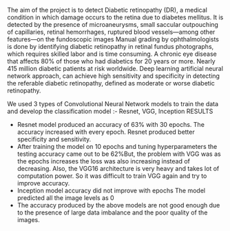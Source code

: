 The aim of the project is to detect Diabetic retinopathy (DR), a medical condition in which damage occurs to the retina due to diabetes mellitus.
It is detected by the presence of microaneurysms, small saccular outpouching of capillaries, retinal hemorrhages, ruptured blood vessels—among other features—on the fundoscopic images
Manual grading by ophthalmologists is done by  identifying diabetic retinopathy in retinal fundus photographs, which requires skilled labor and is time consuming. 
A chronic eye disease that affects 80% of those who had diabetics for 20 years or more.
Nearly 415 million diabetic patients at risk worldwide.
Deep learning artificial neural network approach, can achieve high sensitivity and specificity in detecting the referable diabetic retinopathy, defined as moderate or worse diabetic retinopathy. 

We used 3 types of Convolutional Neural Network models to train the data and develop the classification model :- Resnet, VGG, Inception 
RESULTS
* Resnet model produced an accuracy of 63% with 30 epochs. The accuracy increased with every epoch. Resnet produced better specificity and sensitivity.
* After training the model on 10 epochs and tuning hyperparameters the testing accuracy came out to be 62%But, the problem with VGG was as the epochs increases the loss was also increasing instead of decreasing. Also, the VGG16 architecture is very heavy and takes lot of computation power. So it was difficult to train VGG again and try to improve accuracy.
* Inception model accuracy did not improve with epochs The model predicted all the image levels as 0
* The accuracy produced by the above models are not good enough due to the presence of large data imbalance and the poor quality of the images. 
